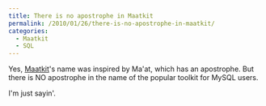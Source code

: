 ```yaml
---
title: There is no apostrophe in Maatkit
permalink: /2010/01/26/there-is-no-apostrophe-in-maatkit/
categories:
  - Maatkit
  - SQL
---
```

Yes, [Maatkit][1]'s name was inspired by Ma'at, which has an apostrophe. But there is NO apostrophe in the name of the popular toolkit for MySQL users.

I'm just sayin'.

 [1]: http://www.maatkit.org/
